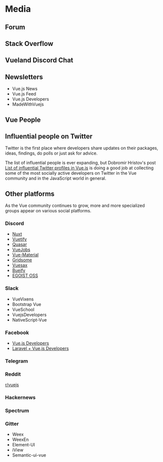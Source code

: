 # Media

## Forum

## Stack Overflow

## Vueland Discord Chat

## Newsletters

  - Vue.js News
  - Vue.js Feed
  - Vue.js Developers
  - MadeWithVuejs

## Vue People

## Influential people on Twitter

Twitter is the first place where developers share updates on their packages, ideas, findings, do polls or just ask for advice. 
 
The list of influential people is ever expanding, but Dobromir Hristov's post [List of influential Twitter profiles in Vue.js](https://medium.com/hypefactors/list-of-influential-twitter-profiles-in-the-vue-js-community-state-of-2018-cca15ec1144a) is doing a good job at collecting some of the most socially active developers on Twitter in the Vue community and in the JavaScript world in general.

## Other platforms

As the Vue community continues to grow, more and more specialized groups appear on various social platforms. 

### Discord

  - [Nuxt](https://discord.nuxtjs.org/)
  - [Vuetify](https://community.vuetifyjs.com/)
  - [Quasar](https://discord.gg/5TDhbDg)
  - [VueJobs](https://discordapp.com/invite/PJrSZqm)
  - [Vue-Material](https://discord.gg/vuematerial)
  - [Gridsome](https://discordapp.com/invite/7znJUkH)
  - [Vuesax](https://discord.gg/9dsKtvB)
  - [Bueify](https://discordapp.com/invite/ZkdFJMr)
  - [EGOIST OSS](https://discord.gg/2t5mdCz)

### Slack

  - VueVixens
  - Bootstrap Vue
  - VueSchool
  - VuejsDevelopers
  - NativeScript-Vue
  
### Facebook

  - [Vue.js Developers](https://www.facebook.com/groups/vuejsdevelopers/)
  - [Laravel + Vue.js Developers](https://www.facebook.com/groups/1796516540421476/?ref=br_rs)
  
### Telegram

### Reddit

[r/vuejs](https://www.reddit.com/r/vuejs/)

### Hackernews

### Spectrum

### Gitter

  - Weex
  - WeexEn
  - Element-UI
  - iView
  - Semantic-ui-vue
